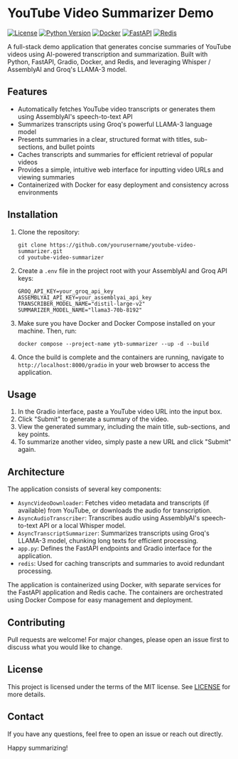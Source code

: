 # YouTube Video Summarizer Demo

[![License](https://img.shields.io/badge/license-MIT-blue.svg)](LICENSE)
[![Python Version](https://img.shields.io/badge/python-3.11-blue.svg)](https://www.python.org/downloads/)
[![Docker](https://img.shields.io/badge/docker-%230db7ed.svg?style=flat&logo=docker&logoColor=white)](https://www.docker.com/)
[![FastAPI](https://img.shields.io/badge/FastAPI-005571?style=flat&logo=fastapi)](https://fastapi.tiangolo.com/)
[![Redis](https://img.shields.io/badge/redis-%23DD0031.svg?style=flat&logo=redis&logoColor=white)](https://redis.io/)

A full-stack demo application that generates concise summaries of YouTube videos using AI-powered transcription and summarization. Built with Python, FastAPI, Gradio, Docker, and Redis, and leveraging Whisper / AssemblyAI and Groq's LLAMA-3 model.

## Features

- Automatically fetches YouTube video transcripts or generates them using AssemblyAI's speech-to-text API
- Summarizes transcripts using Groq's powerful LLAMA-3 language model
- Presents summaries in a clear, structured format with titles, sub-sections, and bullet points
- Caches transcripts and summaries for efficient retrieval of popular videos
- Provides a simple, intuitive web interface for inputting video URLs and viewing summaries
- Containerized with Docker for easy deployment and consistency across environments

## Installation

1. Clone the repository:
   ```
   git clone https://github.com/yourusername/youtube-video-summarizer.git
   cd youtube-video-summarizer
   ```

2. Create a `.env` file in the project root with your AssemblyAI and Groq API keys:
   ```
   GROQ_API_KEY=your_groq_api_key
   ASSEMBLYAI_API_KEY=your_assemblyai_api_key
   TRANSCRIBER_MODEL_NAME="distil-large-v2"
   SUMMARIZER_MODEL_NAME="llama3-70b-8192"
   ```

3. Make sure you have Docker and Docker Compose installed on your machine. Then, run:
   ```
   docker compose --project-name ytb-summarizer --up -d --build
   ```

4. Once the build is complete and the containers are running, navigate to `http://localhost:8000/gradio` in your web browser to access the application.

## Usage

1. In the Gradio interface, paste a YouTube video URL into the input box.
2. Click "Submit" to generate a summary of the video.
3. View the generated summary, including the main title, sub-sections, and key points.
4. To summarize another video, simply paste a new URL and click "Submit" again.

## Architecture

The application consists of several key components:

- `AsyncVideoDownloader`: Fetches video metadata and transcripts (if available) from YouTube, or downloads the audio for transcription.
- `AsyncAudioTranscriber`: Transcribes audio using AssemblyAI's speech-to-text API or a local Whisper model.
- `AsyncTranscriptSummarizer`: Summarizes transcripts using Groq's LLAMA-3 model, chunking long texts for efficient processing.
- `app.py`: Defines the FastAPI endpoints and Gradio interface for the application.
- `redis`: Used for caching transcripts and summaries to avoid redundant processing.

The application is containerized using Docker, with separate services for the FastAPI application and Redis cache. The containers are orchestrated using Docker Compose for easy management and deployment.

## Contributing

Pull requests are welcome! For major changes, please open an issue first to discuss what you would like to change.

## License

This project is licensed under the terms of the MIT license. See [LICENSE](LICENSE) for more details.

## Contact

If you have any questions, feel free to open an issue or reach out directly.

Happy summarizing!